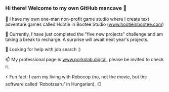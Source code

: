### Hi there! Welcome to my own GitHub mancave 👋


🔭 I have my own one-man non-profit game studio where I create text adventure games called Hootie in Bootee Studio (www.hootieinbootee.com)

🌱 Currently, I have just completed the "five new projects" challenge and am taking a break to recharge. A surprise will await next year's projects.

🤔 Looking for help with job search :)

📫 My professional page is www.porkolab.digital, please be invited to check it.

⚡ Fun fact: I earn my living with Robocop (no, not the movie, but the software called 'Robotzsaru' in Hungarian). :D

<!--
**APorkolab/APorkolab** is a ✨ _special_ ✨ repository because its `README.md` (this file) appears on your GitHub profile.

Here are some ideas to get you started:

- 🔭 I’m currently working on ...
- 🌱 I’m currently learning ...
- 👯 I’m looking to collaborate on ...
- 🤔 I’m looking for help with ...
- 💬 Ask me about ...
- 📫 How to reach me: ...
- 😄 Pronouns: ...
- ⚡ Fun fact: ...
-->




